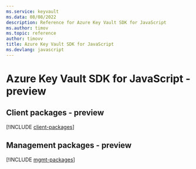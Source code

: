 ```yaml
---
ms.service: keyvault
ms.data: 08/08/2022
description: Reference for Azure Key Vault SDK for JavaScript
ms.author: timov
ms.topic: reference
author: timovv
title: Azure Key Vault SDK for JavaScript
ms.devlang: javascript
---
```

# Azure Key Vault SDK for JavaScript - preview

## Client packages - preview
[!INCLUDE [client-packages](key-vault-client-index.md)]
## Management packages - preview
[!INCLUDE [mgmt-packages](key-vault-mgmt-index.md)]